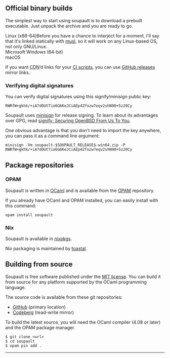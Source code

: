 ## Official binary builds

The simplest way to start using soupault is to download a prebuilt executable. Just unpack the archive and you are ready to go.

<dl>
  <dt>Linux (x86-64)<fn id="linux-musl">Before you have a chance to interject for a moment,
      I&apos;ll say that it&apos;s linked statically with <a href="https://www.musl-libc.org/">musl</a>, so it will work on any Linux-based OS,
      not only GNU/Linux.</span></dt>
  <dd><soupault-release platform="linux-x86_64" />
  <dt>Microsoft Windows (64-bit)</dt>
  <dd><soupault-release platform="win64" /></dd>
  <dt>macOS</dt>
  <dd><soupault-release platform="macos-x86_64" /></dd>
</dl>

If you want <abbr title="content delivery network">CDN</abbr>’d links for your [<abbr title="continuous integration">CI</abbr> scripts](/tips-and-tricks/deployment/), you can use [GitHub releases](https://github.com/dmbaturin/soupault/releases) mirror links.

### Verifying digital signatures

You can verify digital signatures using this signify/minisign public key:

```
RWRfW+gkhk/+iA7dOUtTio6G6KeJCiAEp4Zfozw7eqv2shN90+5z20Cy
```

Soupault uses [minisign](https://jedisct1.github.io/minisign/) for release signing. To learn about its advantages
over GPG, read [signify: Securing OpenBSD From Us To You](https://www.openbsd.org/papers/bsdcan-signify.html).

One obvious advantage is that you don't need to import the key anywhere, you can pass it as a command line argument:

```
minisign -Vm soupault-$SOUPAULT_RELEASE$-win64.zip -P RWRfW+gkhk/+iA7dOUtTio6G6KeJCiAEp4Zfozw7eqv2shN90+5z20Cy
```

## Package repositories

### OPAM

Soupault is written in [OCaml](https://ocaml.org) and is available from the [OPAM](https://opam.ocaml.org) repository.

If you already have OCaml and OPAM installed, you can easily install with this command:

```
opam install soupault
```

### Nix

Soupault is available in [nixpkgs](https://search.nixos.org/packages?channel=unstable&show=soupault&type=packages&query=soupault).

Nix packaging is maintained by [toastal](https://toast.al/).

## Building from source

Soupault is free software published under the [MIT license](https://mit-license.org/). You can build it from source for any
platform supported by the OCaml programming language.

The source code is available from these git repositories:

* [GitHub](https://github.com/dmbaturin/soupault) (primary location)
* [Codeberg](https://codeberg.org/PataphysicalSociety/soupault) (read-write mirror)

To build the latest source, you will need the OCaml compiler (4.08 or later) and the OPAM package manager.

```shell-session
$ git clone <url>
$ cd soupault
$ opam pin add .

```

<hr>
<div id="footnotes"> </div>
